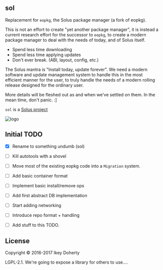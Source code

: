 sol
----

Replacement for `eopkg`, the Solus package manager (a fork of eopkg).

This is not an effort to create "yet another package manager", it is instead
a current research effort for the successor to `eopkg`, to create a modern
package manager to deal with the needs of today, and of Solus itself.

 - Spend less time downloading
 - Spend less time applying updates
 - Don't ever break. (ABI, layout, config, etc.)

The Solus mantra is "Install today, update forever". We need a modern software
and update management system to handle this in the most efficient manner for
the user, to truly handle the needs of a modern rolling release designed for
the ordinary user.

More details will be fleshed out as and when we've settled on them. In the
mean time, don't panic. :]

`sol` is a [Solus project](https://solus-project.com/)

![logo](https://build.solus-project.com/logo.png)

Initial TODO
------------

 - [x] Rename to something undumb (sol)
 - [ ] Kill autotools with a shovel
 - [ ] Move most of the existing eopkg code into a `Migration` system.
 - [ ] Add basic container format
 - [ ] Implement basic install/remove ops
 - [ ] Add first abstract DB implementation
 - [ ] Start adding networking
 - [ ] Introduce repo format + handling
 - [ ] Add stuff to this TODO.


License
--------

Copyright © 2016-2017 Ikey Doherty

LGPL-2.1. We're going to expose a library for others to use....
